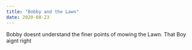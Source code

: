 ```yaml
---
title: "Bobby and the Lawn"
date: 2020-08-23
---
```

Bobby doesnt understand the finer points of mowing the Lawn. That Boy aignt right
